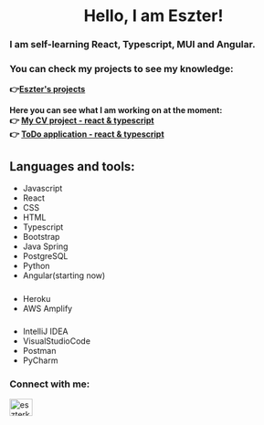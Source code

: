 # <h1 align="center">Hello, I am Eszter!</h1>
### I am self-learning **React, Typescript, MUI and Angular.**
### You can check my projects to see my knowledge: 
**👉[Eszter's projects](https://github.com/kovesdieszter?tab=repositories)**

**Here you can see what I am working on at the moment: <br>
  👉 [My CV project - react & typescript](https://github.com/kovesdieszter/cv) <br>
  👉 [ToDo application - react & typescript](https://github.com/kovesdieszter/SimpleToDo)<br>**


## Languages and tools:
- Javascript
- React
- CSS
- HTML
- Typescript
- Bootstrap
- Java Spring
- PostgreSQL
- Python
- Angular(starting now)
#####
- Heroku
- AWS Amplify
#####
- IntelliJ IDEA
- VisualStudioCode
- Postman
- PyCharm


### Connect with me:
<p align="left">
<a href="https://www.linkedin.com/in/eszterkovesdi/" target="_blank"><img align="center" src="https://raw.githubusercontent.com/rahuldkjain/github-profile-readme-generator/master/src/images/icons/Social/linked-in-alt.svg" alt="eszterkovesdi" height="30" width="40" /></a>
</p>
